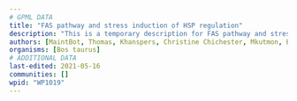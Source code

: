 ```yaml
---
# GPML DATA
title: "FAS pathway and stress induction of HSP regulation"
description: "This is a temporary description for FAS pathway and stress induction of HSP regulation"
authors: [MaintBot, Thomas, Khanspers, Christine Chichester, Mkutmon, Eweitz]
organisms: [Bos taurus]
# ADDITIONAL DATA
last-edited: 2021-05-16
communities: []
wpid: "WP1019"
---
```

